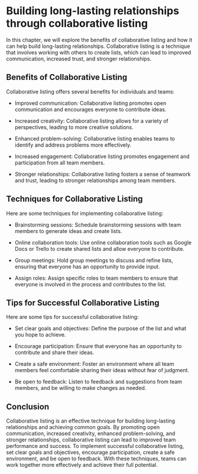 Building long-lasting relationships through collaborative listing
===================================================================================================

In this chapter, we will explore the benefits of collaborative listing and how it can help build long-lasting relationships. Collaborative listing is a technique that involves working with others to create lists, which can lead to improved communication, increased trust, and stronger relationships.

Benefits of Collaborative Listing
---------------------------------

Collaborative listing offers several benefits for individuals and teams:

* Improved communication: Collaborative listing promotes open communication and encourages everyone to contribute ideas.

* Increased creativity: Collaborative listing allows for a variety of perspectives, leading to more creative solutions.

* Enhanced problem-solving: Collaborative listing enables teams to identify and address problems more effectively.

* Increased engagement: Collaborative listing promotes engagement and participation from all team members.

* Stronger relationships: Collaborative listing fosters a sense of teamwork and trust, leading to stronger relationships among team members.

Techniques for Collaborative Listing
------------------------------------

Here are some techniques for implementing collaborative listing:

* Brainstorming sessions: Schedule brainstorming sessions with team members to generate ideas and create lists.

* Online collaboration tools: Use online collaboration tools such as Google Docs or Trello to create shared lists and allow everyone to contribute.

* Group meetings: Hold group meetings to discuss and refine lists, ensuring that everyone has an opportunity to provide input.

* Assign roles: Assign specific roles to team members to ensure that everyone is involved in the process and contributes to the list.

Tips for Successful Collaborative Listing
-----------------------------------------

Here are some tips for successful collaborative listing:

* Set clear goals and objectives: Define the purpose of the list and what you hope to achieve.

* Encourage participation: Ensure that everyone has an opportunity to contribute and share their ideas.

* Create a safe environment: Foster an environment where all team members feel comfortable sharing their ideas without fear of judgment.

* Be open to feedback: Listen to feedback and suggestions from team members, and be willing to make changes as needed.

Conclusion
----------

Collaborative listing is an effective technique for building long-lasting relationships and achieving common goals. By promoting open communication, increased creativity, enhanced problem-solving, and stronger relationships, collaborative listing can lead to improved team performance and success. To implement successful collaborative listing, set clear goals and objectives, encourage participation, create a safe environment, and be open to feedback. With these techniques, teams can work together more effectively and achieve their full potential.
